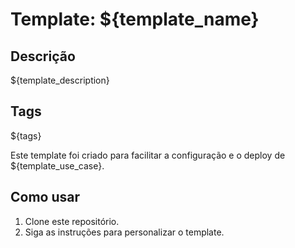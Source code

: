 # Template: ${template_name}

## Descrição

${template_description}

## Tags

${tags}

Este template foi criado para facilitar a configuração e o deploy de ${template_use_case}.

## Como usar

1. Clone este repositório.
2. Siga as instruções para personalizar o template.
